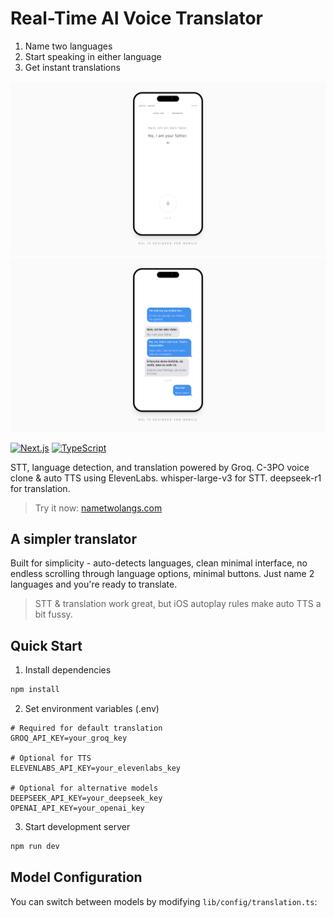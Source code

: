 # Real-Time AI Voice Translator 

1. Name two languages
2. Start speaking in either language
3. Get instant translations

![Translation Interface](./assets/images/0.png)
![Voice Settings](./assets/images/1.png)

[![Next.js](https://img.shields.io/badge/Next.js-14.2.3-black?style=flat&logo=next.js)](https://nextjs.org/)
[![TypeScript](https://img.shields.io/badge/TypeScript-5.0-blue?style=flat&logo=typescript)](https://www.typescriptlang.org/)

STT, language detection, and translation powered by Groq.
C-3PO voice clone & auto TTS using ElevenLabs.
whisper-large-v3 for STT. deepseek-r1 for translation.

> Try it now: [nametwolangs.com](https://www.nametwolangs.com/)

## A simpler translator

Built for simplicity - auto-detects languages, clean minimal interface, no endless scrolling through language options, minimal buttons. Just name 2 languages and you're ready to translate.

> STT & translation work great, but iOS autoplay rules make auto TTS a bit fussy. 

## Quick Start
1. Install dependencies
```bash
npm install
```

2. Set environment variables (.env)
```env
# Required for default translation
GROQ_API_KEY=your_groq_key

# Optional for TTS
ELEVENLABS_API_KEY=your_elevenlabs_key

# Optional for alternative models
DEEPSEEK_API_KEY=your_deepseek_key
OPENAI_API_KEY=your_openai_key
```

3. Start development server
```bash
npm run dev
```

## Model Configuration

You can switch between models by modifying `lib/config/translation.ts`:

